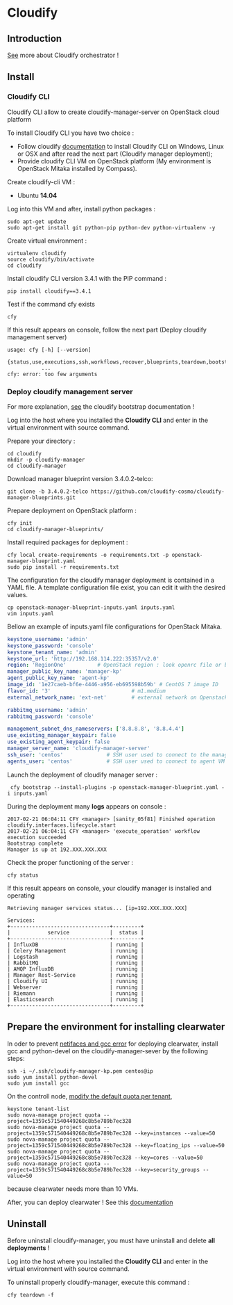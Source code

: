 # Cloudify
## Introduction

[See](http://getcloudify.org/cloud_orchestration_cloud_automation.html) more about Cloudify orchestrator !

## Install

### Cloudify CLI

Cloudify CLI allow to create cloudify-manager-server on OpenStack cloud platform

To install Cloudify CLI you have two choice :
* Follow cloudify [documentation](http://docs.getcloudify.org/3.4.0/intro/installation/) to install Cloudify CLI
  on Windows, Linux or OSX and after read the next part (Cloudify manager deployment);
* Provide cloudify CLI VM on OpenStack platform (My environment is OpenStack Mitaka installed by Compass).

Create cloudify-cli VM :
* Ubuntu **14.04**

Log into this VM and after, install python packages :
```
sudo apt-get update
sudo apt-get install git python-pip python-dev python-virtualenv -y
```

Create virtual environment :
```
virtualenv cloudify
source cloudify/bin/activate
cd cloudify
```
Install cloudify CLI version 3.4.1 with the PIP command : 
```
pip install cloudify==3.4.1
```

Test if the command cfy exists 
```
cfy
```
If this result appears on console, follow the next part (Deploy cloudify management server)
```
usage: cfy [-h] [--version]
           {status,use,executions,ssh,workflows,recover,blueprints,teardown,bootstrap,dev,deployments,init,local,events}
           ...
cfy: error: too few arguments
```


### Deploy cloudify management server

For more explanation, [see](http://docs.getcloudify.org/3.4.0/manager/bootstrapping/) the cloudify bootstrap documentation !

Log into the host where you installed the **Cloudify CLI** and enter in the virtual environment with source command.

Prepare your directory :
```
cd cloudify
mkdir -p cloudify-manager
cd cloudify-manager
```

Download manager blueprint version 3.4.0.2-telco:
```
git clone -b 3.4.0.2-telco https://github.com/cloudify-cosmo/cloudify-manager-blueprints.git
```

Prepare deployment on OpenStack platform :
```
cfy init
cd cloudify-manager-blueprints/
```
Install required packages for deployment :
```
cfy local create-requirements -o requirements.txt -p openstack-manager-blueprint.yaml
sudo pip install -r requirements.txt
```

The configuration for the cloudify manager deployment is contained in a YAML file. 
A template configuration file exist, you can edit it with the desired values.
```
cp openstack-manager-blueprint-inputs.yaml inputs.yaml
vim inputs.yaml
```

Bellow an example of inputs.yaml file configurations for OpenStack Mitaka.

```yaml
keystone_username: 'admin'
keystone_password: 'console'
keystone_tenant_name: 'admin'
keystone_url: 'http://192.168.114.222:35357/v2.0'
region: 'RegionOne'          # OpenStack region : look openrc file or by keystone endpoint-list
manager_public_key_name: 'manager-kp'
agent_public_key_name: 'agent-kp'
image_id: '1e27caeb-bf6e-4446-a956-eb695598b59b' # CentOS 7 image ID
flavor_id: '3'                          # m1.medium
external_network_name: 'ext-net'        # external network on Openstack

rabbitmq_username: 'admin'
rabbitmq_password: 'console'

management_subnet_dns_nameservers: ['8.8.8.8', '8.8.4.4']
use_existing_manager_keypair: false
use_existing_agent_keypair: false
manager_server_name: 'cloudify-manager-server'
ssh_user: 'centos'              # SSH user used to connect to the manager
agents_user: 'centos'           # SSH user used to connect to agent VM
```

Launch the deployment of cloudify manager server :
```
 cfy bootstrap --install-plugins -p openstack-manager-blueprint.yaml -i inputs.yaml
```

During the deployment many **logs** appears on console :
```
2017-02-21 06:04:11 CFY <manager> [sanity_05f81] Finished operation cloudify.interfaces.lifecycle.start
2017-02-21 06:04:11 CFY <manager> 'execute_operation' workflow execution succeeded
Bootstrap complete
Manager is up at 192.XXX.XXX.XXX
```
Check the proper functioning of the server :
```
cfy status
```
If this result appears on console, your cloudify manager is installed  and operating
```
Retrieving manager services status... [ip=192.XXX.XXX.XXX]

Services:
+--------------------------------+---------+
|            service             |  status |
+--------------------------------+---------+
| InfluxDB                       | running |
| Celery Management              | running |
| Logstash                       | running |
| RabbitMQ                       | running |
| AMQP InfluxDB                  | running |
| Manager Rest-Service           | running |
| Cloudify UI                    | running |
| Webserver                      | running |
| Riemann                        | running |
| Elasticsearch                  | running |
+--------------------------------+---------+
```


## Prepare the environment for installing clearwater

In oder to prevent [netifaces and gcc error](https://groups.google.com/forum/#!topic/cloudify-users/xymyZ362zvQ) for
deploying clearwater, install gcc and python-devel on the cloudify-manager-sever by the following steps:

```
ssh -i ~/.ssh/cloudify-manager-kp.pem centos@ip
sudo yum install python-devel
sudo yum install gcc
```

On the controll node, [modify the default quota per tenant](http://www.sebastien-han.fr/blog/2012/09/19/openstack-play-with-quota/),

```
keystone tenant-list
sudo nova-manage project quota --project=1359c571540449268c8b5e789b7ec328
sudo nova-manage project quota --project=1359c571540449268c8b5e789b7ec328 --key=instances --value=50
sudo nova-manage project quota --project=1359c571540449268c8b5e789b7ec328 --key=floating_ips --value=50
sudo nova-manage project quota --project=1359c571540449268c8b5e789b7ec328 --key=cores --value=50
sudo nova-manage project quota --project=1359c571540449268c8b5e789b7ec328 --key=security_groups --value=50
```

because clearwater needs more than 10 VMs.

After, you can deploy clearwater ! See this [documentation](clearwater.md)


## Uninstall

Before uninstall cloudify-manager, you must have uninstall and delete **all deployments** !

Log into the host where you installed the **Cloudify CLI** and enter in the virtual environment with source command.

To uninstall properly cloudify-manager, execute this command :
```
cfy teardown -f 
```
